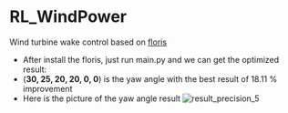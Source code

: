 # RL_WindPower
Wind turbine wake control based on [floris](https://github.com/NREL/floris)
- After install the floris, just run main.py and we can get the optimized result:
- (**30, 25, 20, 20, 0, 0**) is the yaw angle with the best result of 18.11 % improvement 
- Here is the picture of the yaw angle result
![result_precision_5](https://github.com/liuyalin-tanguy/RL_WindPower/assets/49784245/3995f056-80df-4a9c-b305-2e3e56542f96)
